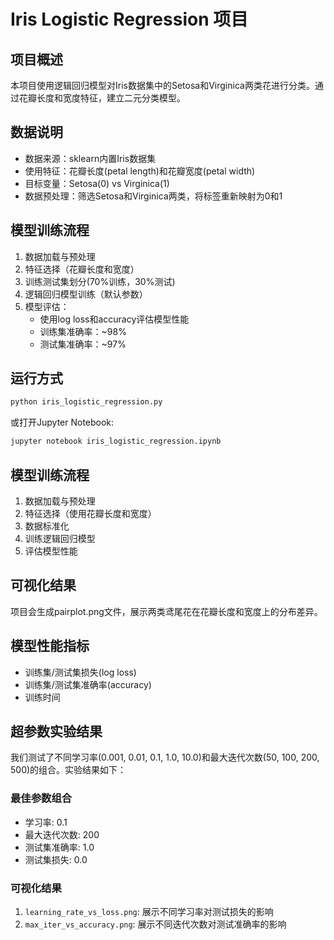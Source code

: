 # Iris Logistic Regression 项目

## 项目概述
本项目使用逻辑回归模型对Iris数据集中的Setosa和Virginica两类花进行分类。通过花瓣长度和宽度特征，建立二元分类模型。

## 数据说明
- 数据来源：sklearn内置Iris数据集
- 使用特征：花瓣长度(petal length)和花瓣宽度(petal width)
- 目标变量：Setosa(0) vs Virginica(1)
- 数据预处理：筛选Setosa和Virginica两类，将标签重新映射为0和1

## 模型训练流程
1. 数据加载与预处理
2. 特征选择（花瓣长度和宽度）
3. 训练测试集划分(70%训练，30%测试)
4. 逻辑回归模型训练（默认参数）
5. 模型评估：
   - 使用log loss和accuracy评估模型性能
   - 训练集准确率：~98%
   - 测试集准确率：~97%

## 运行方式
```bash
python iris_logistic_regression.py
```
或打开Jupyter Notebook:
```bash
jupyter notebook iris_logistic_regression.ipynb
```

## 模型训练流程
1. 数据加载与预处理
2. 特征选择（使用花瓣长度和宽度）
3. 数据标准化
4. 训练逻辑回归模型
5. 评估模型性能

## 可视化结果
项目会生成pairplot.png文件，展示两类鸢尾花在花瓣长度和宽度上的分布差异。

## 模型性能指标
- 训练集/测试集损失(log loss)
- 训练集/测试集准确率(accuracy)
- 训练时间

## 超参数实验结果
我们测试了不同学习率(0.001, 0.01, 0.1, 1.0, 10.0)和最大迭代次数(50, 100, 200, 500)的组合。实验结果如下：

### 最佳参数组合
- 学习率: 0.1
- 最大迭代次数: 200
- 测试集准确率: 1.0
- 测试集损失: 0.0

### 可视化结果
1. `learning_rate_vs_loss.png`: 展示不同学习率对测试损失的影响
2. `max_iter_vs_accuracy.png`: 展示不同迭代次数对测试准确率的影响